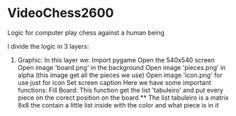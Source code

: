 # VideoChess2600
Logic for computer play chess against a human being

I divide the logic in 3 layers:

1) Graphic:
  In this layer we:
    Import pygame
    Open the 540x540 screen
    Open image 'board.png' in the background
    Open image 'pieces.png' in alpha (this image get all the pieces we use)
    Open image 'icon.png' for use just for icon
    Set screen caption
    Here we have some important functions:
      Fill Board:
        This function get the list 'tabuleiro' and put every piece on the corect position on the board
        ** The list tabuleiro is a matrix 8x8 the contain a little list inside with the color and what piece is in it

